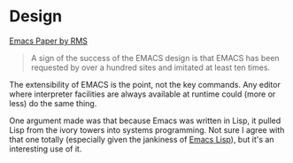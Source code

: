 # Design

[Emacs Paper by RMS](https://www.gnu.org/software/emacs/emacs-paper.html)

> A sign of the success of the EMACS design is that EMACS has been requested by over a hundred sites and imitated at least ten times.

The extensibility of EMACS is the point, not the key commands. Any editor where interpreter facilities are always available at runtime could (more or less) do the same thing.

One argument made was that because Emacs was written in Lisp, it pulled Lisp from the ivory towers into systems programming. Not sure I agree with that one totally (especially given the jankiness of [Emacs Lisp](lisp.md)), but it's an interesting use of it.
